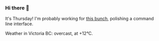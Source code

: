 ### Hi there :wave:

It's Thursday! I'm probably working for [this bunch](https://github.com/kohofinancial), polishing a command line interface.

Weather in Victoria BC: overcast, at +12°C.
